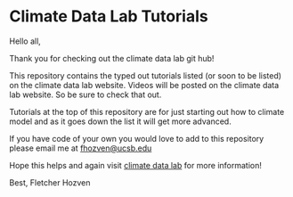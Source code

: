 # Climate Data Lab Tutorials
Hello all,

Thank you for checking out the climate data lab git hub!

This repository contains the typed out tutorials listed (or soon to be listed) on the climate data lab website. Videos will be posted on the climate data lab website. So be sure to check that out.

Tutorials at the top of this repository are for just starting out how to climate model and as it goes down the list it will get more advanced.

If you have code of your own you would love to add to this repository please email me at fhozven@ucsb.edu 

Hope this helps and again visit [climate data lab](https://climate-datalab.org/) for more information!

Best,
Fletcher Hozven 
